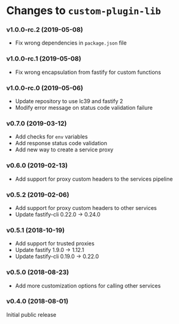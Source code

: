 # Changes to `custom-plugin-lib`

### v1.0.0-rc.2 (2019-05-08)

- Fix wrong dependencies in `package.json` file

### v1.0.0-rc.1 (2019-05-08)

- Fix wrong encapsulation from fastify for custom functions

### v1.0.0-rc.0 (2019-05-06)

- Update repository to use lc39 and fastify 2
- Modify error message on status code validation failure

### v0.7.0 (2019-03-12)

- Add checks for `env` variables
- Add response status code validation
- Add new way to create a service proxy

### v0.6.0 (2019-02-13)

- Add support for proxy custom headers to the services pipeline

### v0.5.2 (2019-02-06)

- Add support for proxy custom headers to other services
- Update fastify-cli 0.22.0 -> 0.24.0

### v0.5.1 (2018-10-19)

- Add support for trusted proxies
- Update fastify 1.9.0 -> 1.12.1
- Update fastify-cli 0.19.0 -> 0.22.0

### v0.5.0 (2018-08-23)

- Add more customization options for calling other services

### v0.4.0 (2018-08-01)

Initial public release
